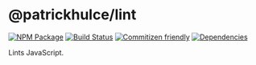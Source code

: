 # @patrickhulce/lint
[![NPM Package](https://img.shields.io/badge/npm-@patrickhulce/lint-brightgreen.svg)](https://www.npmjs.com/package/@patrickhulce/lint)
[![Build Status](https://travis-ci.org/patrickhulce/lint.svg?branch=master)](https://travis-ci.org/patrickhulce/lint)
[![Commitizen friendly](https://img.shields.io/badge/commitizen-friendly-brightgreen.svg)](http://commitizen.github.io/cz-cli/)
[![Dependencies](https://david-dm.org/patrickhulce/lint.svg)](https://david-dm.org/patrickhulce/lint)

Lints JavaScript.
